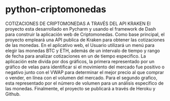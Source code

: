 # python-criptomonedas
COTIZACIONES DE CRIPTOMONEDAS A TRAVÉS DEL API KRAKEN
El proyecto esta desarrollado en Pycharm y usando el framework de Dash para construir la aplicación web de Criptomonedas. Como base principal, el proyecto empleará una API publica de Kraken para obtener las cotizaciones de las monedas. En el aplicativo web, el Usuario utilizará un menú para elegir las monedas BTC y ETH, además de un intervalo de tiempo y rango de fecha para analizar cotizaciones en un de tiempo especifico. La aplicación este divida por dos gráficos, la primera representado por un gráfico de velas para identificar si el movimiento del mercado fue positivo o negativo junto con el VWAP para determinar el mejor precio al que comprar o vender, en línea con el volumen del mercado. Para el segundo grafico, esta representado por el número de volumen para un análisis especifico de las monedas. Finalmente, el proyecto se publicará a través de Heroku y Github.
